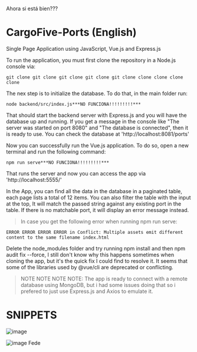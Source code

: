 Ahora si está bien???

# CargoFive-Ports (English)

Single Page Application using JavaScript, Vue.js and Express.js

To run the application, you must first clone the repository in a Node.js console via:

    git clone git clone git clone git clone git clone clone clone clone clone

The nex step is to initialize the database. To do that, in the main folder run:

    node backend/src/index.js***NO FUNCIONA!!!!!!!!!***

That should start the backend server with Express.js and you will have the database up and running. If you get a message in the console like "The server was started on port 8080" and "The database is connected", then it is ready to use. You can check the database at 'http://localhost:8081/ports'

Now you can successfully run the Vue.js application. To do so, open a new terminal and run the following command:

    npm run serve***NO FUNCIONA!!!!!!!!!***

That runs the server and now you can access the app via 'http://localhost:5555/'

In the App, you can find all the data in the database in a paginated table, each page lists a total of 12 items. You can also filter the table with the input at the top, It will match the passed string against any existing port in the table. If there is no matchable port, it will display an error message instead.

> In case you get the following error when running npm run serve:

    ERROR ERROR ERROR ERROR in Conflict: Multiple assets emit different content to the same filename index.html

Delete the node_modules folder and try running npm install and then npm audit fix --force, I still don't know why this happens sometimes when cloning the app, but it's the quick fix I could find to resolve it. It seems that some of the libraries used by @vue/cli are deprecated or conflicting.

> NOTE NOTE NOTE NOTE: The app is ready to connect with a remote database using MongoDB, but i had some issues doing that so i prefered to just use Express.js and Axios to emulate it.


# SNIPPETS

![image](https://user-images.githubusercontent.com/66581357/189171059-9a7fb2a6-7105-4c80-86fc-0f3342c1f6a4.png)

![image](https://user-images.githubusercontent.com/66581357/189171205-38a9ebc6-6474-4de6-b9d5-495308b7877a.png)
Fede